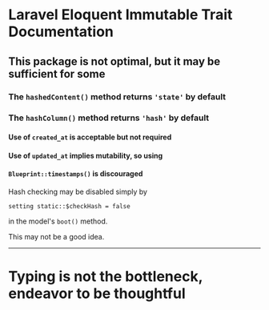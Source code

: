 # Laravel Eloquent Immutable Trait Documentation

## This package is not optimal, but it may be sufficient for some

### The `hashedContent()` method returns `'state'` by default

### The `hashColumn()` method returns `'hash'` by default
  
#### Use of `created_at` is acceptable but not required

#### Use of `updated_at` implies mutability, so using

#### `Blueprint::timestamps()` is discouraged

Hash checking may be disabled simply by

`setting static::$checkHash = false`

in the model's `boot()` method.

This may not be a good idea.

-----

# Typing is not the bottleneck, endeavor to be thoughtful
